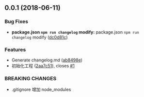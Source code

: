 <a name="0.0.1"></a>
## 0.0.1 (2018-06-11)


### Bug Fixes

* **package.json `npm run changelog` modify:** package.json `npm run changelog` modify ([dc0d81c](https://github.com/cklwblove/git-commit-msg-test/commit/dc0d81c))


### Features

* Generate changelog.md ([ab8498e](https://github.com/cklwblove/git-commit-msg-test/commit/ab8498e))
* 初始化工程 ([2aa7c51](https://github.com/cklwblove/git-commit-msg-test/commit/2aa7c51)), closes [#1](https://github.com/cklwblove/git-commit-msg-test/issues/1)


### BREAKING CHANGES

* .gitignore 增加 node_modules



